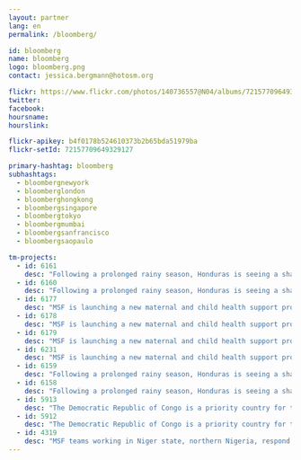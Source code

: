 ```yaml
---
layout: partner
lang: en
permalink: /bloomberg/

id: bloomberg
name: bloomberg
logo: bloomberg.png
contact: jessica.bergmann@hotosm.org

flickr: https://www.flickr.com/photos/140736557@N04/albums/72157709649329127
twitter: 
facebook: 
hoursname:
hourslink:

flickr-apikey: b4f0178b524610373b2b65bda51979ba
flickr-setId: 72157709649329127

primary-hashtag: bloomberg
subhashtags:
  - bloombergnewyork
  - bloomberglondon
  - bloomberghongkong
  - bloombergsingapore
  - bloombergtokyo
  - bloombergmumbai
  - bloombergsanfrancisco 
  - bloombergsaopaulo

tm-projects:
  - id: 6161
    desc: "Following a prolonged rainy season, Honduras is seeing a sharp increase in cases of dengue fever, with children particularly affected. To help bring the epidemic under control MSF is supporting community prevention efforts in one of the most affected regions as well as pediatric care at the Mario Catarino Rivas Hospital in San Pedro Sula, the second largest city in the country."
  - id: 6160
    desc: "Following a prolonged rainy season, Honduras is seeing a sharp increase in cases of dengue fever, with children particularly affected. To help bring the epidemic under control MSF is supporting community prevention efforts in one of the most affected regions as well as pediatric care at the Mario Catarino Rivas Hospital in San Pedro Sula, the second largest city in the country."
  - id: 6177
    desc: "MSF is launching a new maternal and child health support program in the health district of Moissala in Chad. The first activity will be a community survey to appreciate more in detail the health conditions of women and children. The mapping will help MSF to have an overview of all households (represented by roofs) and draw a sample of the population to carry out the survey. The data will also help in better programming health activities."
  - id: 6178
    desc: "MSF is launching a new maternal and child health support program in the health district of Moissala in Chad. The first activity will be a community survey to appreciate more in detail the health conditions of women and children. The mapping will help MSF to have an overview of all households (represented by roofs) and draw a sample of the population to carry out the survey. The data will also help in better programming health activities."
  - id: 6179
    desc: "MSF is launching a new maternal and child health support program in the health district of Moissala in Chad. The first activity will be a community survey to appreciate more in detail the health conditions of women and children. The mapping will help MSF to have an overview of all households (represented by roofs) and draw a sample of the population to carry out the survey. The data will also help in better programming health activities."
  - id: 6231
    desc: "MSF is launching a new maternal and child health support program in the health district of Moissala in Chad. The first activity will be a community survey to appreciate more in detail the health conditions of women and children. The mapping will help MSF to have an overview of all households (represented by roofs) and draw a sample of the population to carry out the survey. The data will also help in better programming health activities."
  - id: 6159
    desc: "Following a prolonged rainy season, Honduras is seeing a sharp increase in cases of dengue fever, with children particularly affected. To help bring the epidemic under control MSF is supporting community prevention efforts in one of the most affected regions as well as pediatric care at the Mario Catarino Rivas Hospital in San Pedro Sula, the second largest city in the country."
  - id: 6158
    desc: "Following a prolonged rainy season, Honduras is seeing a sharp increase in cases of dengue fever, with children particularly affected. To help bring the epidemic under control MSF is supporting community prevention efforts in one of the most affected regions as well as pediatric care at the Mario Catarino Rivas Hospital in San Pedro Sula, the second largest city in the country."
  - id: 5913
    desc: "The Democratic Republic of Congo is a priority country for the Missing Maps project. South Kivu is a province of DRC that, for decades, has faced unceasing humanitarian crises. With constantly changing conflicts, seasonal disease epidemics and a population in constant flux, MSF and other NGOs have permanent presences here.There is no freely available mapping data available for the province, aside from that which has been already generously contributed by the HOT community in response to very specific crises. The Missing Maps has launched the Map South Kivu project to map the entire province, both remotely and through local community mapping."
  - id: 5912
    desc: "The Democratic Republic of Congo is a priority country for the Missing Maps project. South Kivu is a province of DRC that, for decades, has faced unceasing humanitarian crises. With constantly changing conflicts, seasonal disease epidemics and a population in constant flux, MSF and other NGOs have permanent presences here. There is no freely available mapping data available for the province, aside from that which has been already generously contributed by the HOT community in response to very specific crises. The Missing Maps has launched the Map South Kivu project to map the entire province, both remotely and through local community mapping."
  - id: 4319
    desc: "MSF teams working in Niger state, northern Nigeria, respond to a variety of different health needs. These include emergency response to disease outbreaks across the area. Accurate maps of the area will assist emergency teams with epidemiological analysis, disease surveillance and logistical planning."     
---
```

